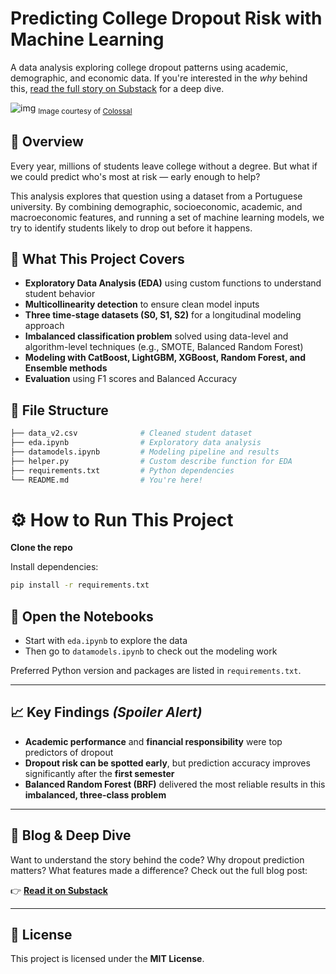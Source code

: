 # Predicting College Dropout Risk with Machine Learning

A data analysis exploring college dropout patterns using academic, demographic, and economic data. If you're interested in the *why* behind this, [read the full story on Substack](https://open.substack.com/pub/databooai/p/why-dropouts-deserve-our-attention?r=5g7mt9&utm_campaign=post&utm_medium=web&showWelcomeOnShare=true) for a deep dive.

![img](https://github.com/user-attachments/assets/22eaed90-dff2-40c7-80fe-911755551cfa)
<sub>Image courtesy of [Colossal](https://www.thisiscolossal.com)</sub>

## 📌 Overview

Every year, millions of students leave college without a degree. But what if we could predict who's most at risk — early enough to help?

This analysis explores that question using a dataset from a Portuguese university. By combining demographic, socioeconomic, academic, and macroeconomic features, and running a set of machine learning models, we try to identify students likely to drop out before it happens.

## 🧠 What This Project Covers

- **Exploratory Data Analysis (EDA)** using custom functions to understand student behavior  
- **Multicollinearity detection** to ensure clean model inputs  
- **Three time-stage datasets (S0, S1, S2)** for a longitudinal modeling approach  
- **Imbalanced classification problem** solved using data-level and algorithm-level techniques (e.g., SMOTE, Balanced Random Forest)  
- **Modeling with CatBoost, LightGBM, XGBoost, Random Forest, and Ensemble methods**  
- **Evaluation** using F1 scores and Balanced Accuracy  

## 📂 File Structure

```bash
├── data_v2.csv              # Cleaned student dataset
├── eda.ipynb                # Exploratory data analysis
├── datamodels.ipynb         # Modeling pipeline and results
├── helper.py                # Custom describe function for EDA
├── requirements.txt         # Python dependencies
└── README.md                # You're here!
```

# ⚙️ How to Run This Project

**Clone the repo**

Install dependencies:

```bash
pip install -r requirements.txt
```

## 📂 Open the Notebooks

- Start with `eda.ipynb` to explore the data  
- Then go to `datamodels.ipynb` to check out the modeling work  

Preferred Python version and packages are listed in `requirements.txt`.

---

## 📈 Key Findings *(Spoiler Alert)*

- **Academic performance** and **financial responsibility** were top predictors of dropout  
- **Dropout risk can be spotted early**, but prediction accuracy improves significantly after the **first semester**  
- **Balanced Random Forest (BRF)** delivered the most reliable results in this **imbalanced, three-class problem**

---

## 📝 Blog & Deep Dive

Want to understand the story behind the code? Why dropout prediction matters? What features made a difference? Check out the full blog post:

👉 **[Read it on Substack](https://open.substack.com/pub/databooai/p/why-dropouts-deserve-our-attention?r=5g7mt9&utm_campaign=post&utm_medium=web&showWelcomeOnShare=true)**

---

## 🧾 License

This project is licensed under the **MIT License**.
